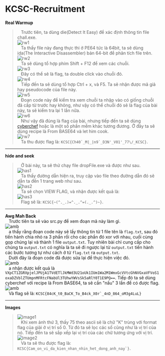 # KCSC-Recruitment

**Real Warmup**<br />
>&nbsp;&nbsp;&nbsp;Trước tiên, ta dùng die(Detect It Easy) để xác định thông tin file chall.exe.<br />
![rw1](https://github.com/ng0cph0ng/KCSC-Recruitment/assets/93986136/b7268efe-69a3-4e23-af7d-a495768508dc)<br />
	&nbsp;&nbsp;&nbsp;Ta thấy file này đang thực thi ở PE64 tức là 64bit, ta sẽ dùng ida(The Interactive Disassembler) bản 64-bit để phân tích file trên.<br />
![rw2](https://github.com/ng0cph0ng/KCSC-Recruitment/assets/93986136/e7273641-b78b-4272-980a-1e36c7f46441)<br />
	&nbsp;&nbsp;&nbsp;Ta sẽ dùng tổ hợp phím Shift + F12 để xem các chuỗi.<br />
![rw3](https://github.com/ng0cph0ng/KCSC-Recruitment/assets/93986136/0cace6fd-9960-4ea3-9ba6-a2f3b12f5e03)<br />
	&nbsp;&nbsp;&nbsp;Đây có thể sẽ là flag, ta double click vào chuỗi đó.<br />
![rw4](https://github.com/ng0cph0ng/KCSC-Recruitment/assets/93986136/43a1cadb-aad7-455c-92c8-e7620c41e859)<br />
	&nbsp;&nbsp;&nbsp;Tiếp đến ta sẽ dùng tổ hợp Ctrl + x, và F5. Ta sẽ nhận được mã giả hay pseudocode của file này.<br />
![rw5](https://github.com/ng0cph0ng/KCSC-Recruitment/assets/93986136/ecf8be81-0084-42d4-9b86-56ceaf267808)<br />
	&nbsp;&nbsp;&nbsp;Đoạn code này để kiểm tra xem chuỗi ta nhập vào có giống chuỗi đã cấp từ trước hay không, như vậy có thể chuỗi đó sẽ là flag của bài này, ta sẽ kiểm tra lại 1 lần nữa.<br />
![rw6](https://github.com/ng0cph0ng/KCSC-Recruitment/assets/93986136/db0e18e2-5472-4749-b4dd-39c09da4b54f)<br />
	&nbsp;&nbsp;&nbsp;Như vậy đã đúng là flag của bài, nhưng tiếp đến ta sẽ dùng [cyberchef](https://cyberchef.org/) hoặc là một số phần mềm khác tương đương. Ở đây ta sẽ dùng recipe là From BASE64 và let him cook.<br />
![rw7](https://github.com/ng0cph0ng/KCSC-Recruitment/assets/93986136/72facd30-3098-4346-9045-a7f965f5d121)<br />
	&nbsp;&nbsp;&nbsp;Ta thu được flag là: ``KCSC{Ch40`_M|_|n9`_D3N'_V01'_77\/_KCSC}``.<br />

-------------------------------------
**hide and seek**<br />
>&nbsp;&nbsp;&nbsp;Ở bài này, ta sẽ thử chạy file dropFile.exe và được như sau.<br />
![has1](https://github.com/ng0cph0ng/KCSC-Recruitment/assets/93986136/132d7ce8-7fc1-4859-ba71-c78ca0774f4e)<br />
&nbsp;&nbsp;&nbsp;Ta thấy đường dẫn hiện ra, truy cập vào file theo đường dẫn đó sẽ dẫn ta đến 1 trang web như sau.<br />
![has2](https://github.com/ng0cph0ng/KCSC-Recruitment/assets/93986136/fcbc9302-d6b8-4db3-af0e-da71fcd51dc8)<br />
&nbsp;&nbsp;&nbsp;Ta sẽ chọn VIEW FLAG, và nhận được kết quả là:<br />
![has3](https://github.com/ng0cph0ng/KCSC-Recruitment/assets/93986136/66d76c56-ce23-4d45-a24a-cf1f937a5c54)<br />
&nbsp;&nbsp;&nbsp;Flag sẽ là: ``KCSC{~(^._.)=^._.^=(._.^)~}``.<br />

-------------------------------------
**Awg Mah Back**<br/>
&nbsp;&nbsp;&nbsp;Trước tiên ta sẽ vào src.py để xem đoạn mã này làm gì.<br />
![amb](https://github.com/ng0cph0ng/KCSC-Recruitment/assets/93986136/f567c48d-15b9-4db1-a530-e2be08c90cef)<br />
&nbsp;&nbsp;&nbsp;a thấy rằng đoạn code này sẽ lấy thông tin từ 1 file tên là ``flag.txt``, sau đó tiến hành chia nhỏ ra 3 phần rồi cho các phần đó xor với nhau, cuối cùng gọp chúng lại và thành 1 file ``output.txt``. Tuy nhiên bài chỉ cung cấp cho chúng ta ``output.txt`` có nghĩa là ta sẽ đi ngược lại từ ``output.txt`` tiến hành các bước tương tự như cách ở từ ``flag.txt`` ra ``output.txt``.<br />
 &nbsp;&nbsp;&nbsp;Dưới đây là đoạn code đã được sửa lại để thực hiện việc đó.<br/>
	![amb](https://github.com/ng0cph0ng/KCSC-Recruitment/assets/93986136/d5c4b1bf-42b2-4884-8e06-cba5bf3db66e)<br />
&nbsp;&nbsp;&nbsp;a nhận được kết quả là ``VXpCT1ZGRXpjelJPUjA1TVdETlJkMWd3U21oUk1IUm1Wa2M1WmxGcVVtcGhNVGxaVFVoS1oxaDZVblZTUmpnMFRtcFNabUl3TUhwYWVsSk5aRlY0T1E9PQ==``. Tiếp đó ta sẽ dùng cyberchef với recipe là From BASE64, ta sẽ cần "nấu" 3 lần để có được flag.<br/>
 ![amb](https://github.com/ng0cph0ng/KCSC-Recruitment/assets/93986136/0cc2f2ad-e0c6-42fa-bb63-1f045b61206d)<br/>
 &nbsp;&nbsp;&nbsp;Và flag sẽ là: ``KCSC{84cK_t0_BaCK_To_B4ck_X0r`_4nD_864_oM3g4LuL}``<br/>


-------------------------------------
**Images**<br/>
>![image1](https://github.com/ng0cph0ng/KCSC-Recruitment/assets/93986136/6a2ac236-2d0f-4d8d-b3b6-f8e4d5350549)<br />
&nbsp;&nbsp;&nbsp;Khi xem ảnh thứ 3, thấy 75 theo ascii sẽ là chữ "K" trùng với format flag của giải ở vị trí số 0. Từ đó ta sẽ lọc các số cũng như là vị trí của nó. Tiếp đến ta sẽ sắp xếp lại vị trí của các chữ tương ứng với vị trí.<br />
![image2](https://github.com/ng0cph0ng/KCSC-Recruitment/assets/93986136/57f67c70-136d-47bd-a216-c3882b46eb01)<br />
&nbsp;&nbsp;&nbsp;Và ta sẽ thu được flag là: ``KCSC{Cam_on_vi_da_kien_nhan_nhin_het_dong_anh_nay`}``.<br />
